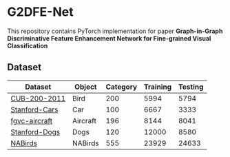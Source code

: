 # G2DFE-Net

This repository contains PyTorch implementation for paper **Graph-in-Graph Discriminative Feature Enhancement Network for Fine-grained Visual Classification**

## Dataset
Dataset | Object | Category | Training | Testing
---|--- |--- |--- |---
[CUB-200-2011](http://www.vision.caltech.edu/datasets/cub_200_2011/) | Bird | 200 | 5994 | 5794
[Stanford-Cars](https://ai.stanford.edu/~jkrause/cars/car_dataset.html) | Car | 100 | 6667 | 3333 
[fgvc-aircraft](http://www.robots.ox.ac.uk/~vgg/data/fgvc-aircraft/) | Aircraft | 196 | 8144 | 8041
[Stanford-Dogs](http://vision.stanford.edu/aditya86/ImageNetDogs/) | Dogs | 120 | 12000 | 8580
[NABirds](https://datasets.activeloop.ai/docs/ml/datasets/nabirds-dataset/) | NABirds | 555 | 23929 | 24633
